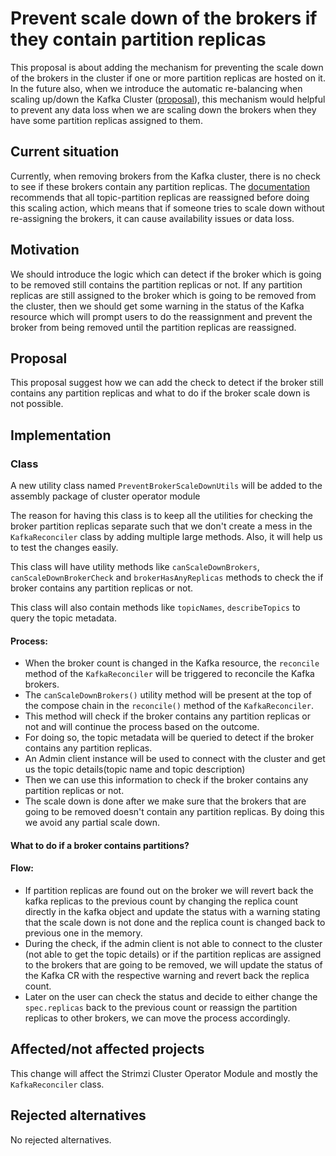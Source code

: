 
# Prevent scale down of the brokers if they contain partition replicas

This proposal is about adding the mechanism for preventing the scale down of the brokers in the cluster if one or more partition replicas are hosted on it.
In the future also, when we introduce the automatic re-balancing when scaling up/down the Kafka Cluster ([proposal](https://github.com/strimzi/proposals/pull/57)), this mechanism would helpful to prevent any data loss when we are scaling down the brokers when they have some partition replicas assigned to them.

## Current situation

Currently, when removing brokers from the Kafka cluster, there is no check to see if these brokers contain any partition replicas.
The [documentation](https://strimzi.io/docs/operators/latest/configuring.html#scaling-clusters-str) recommends that all topic-partition replicas are reassigned before doing this scaling action, which means that if someone tries to scale down without re-assigning the brokers, it can cause availability issues or data loss.

## Motivation

We should introduce the logic which can detect if the broker which is going to be removed still contains the partition replicas or not.
If any partition replicas are still assigned to the broker which is going to be removed from the cluster, then we should get some warning in the status of the Kafka resource which will prompt users to do the reassignment and prevent the broker from being removed until the partition replicas are reassigned.

## Proposal

This proposal suggest how we can add the check to detect if the broker still contains any partition replicas and what to do if the broker scale down is not possible.

## Implementation

### Class

A new utility class named `PreventBrokerScaleDownUtils` will be added to the assembly package of cluster operator module

The reason for having this class is to keep all the utilities for checking the broker partition replicas separate such that we don't create a mess in the `KafkaReconciler` class by adding multiple large methods.
Also, it will help us to test the changes easily.

This class will have utility methods like `canScaleDownBrokers`, `canScaleDownBrokerCheck` and `brokerHasAnyReplicas` methods to check the if broker contains any partition replicas or not.

This class will also contain methods like `topicNames`, `describeTopics` to query the topic metadata.

#### Process:

- When the broker count is changed in the Kafka resource, the `reconcile` method of the `KafkaReconciler` will be triggered to reconcile the Kafka brokers.
- The `canScaleDownBrokers()` utility method will be present at the top of the compose chain in the `reconcile()` method of the `KafkaReconciler`.
- This method will check if the broker contains any partition replicas or not and will continue the process based on the outcome.
- For doing so, the topic metadata will be queried to detect if the broker contains any partition replicas.
- An Admin client instance will be used to connect with the cluster and get us the topic details(topic name and topic description)
- Then we can use this information to check if the broker contains any partition replicas or not.
- The scale down is done after we make sure that the brokers that are going to be removed doesn't contain any partition replicas. By doing this we avoid any partial scale down.

#### What to do if a broker contains partitions?

#### Flow:

- If partition replicas are found out on the broker we will revert back the kafka replicas to the previous count by changing the replica count directly in the kafka object and update the status with a warning stating that the scale down is not done and the replica count is changed back to previous one in the memory.
- During the check, if the admin client is not able to connect to the cluster (not able to get the topic details) or if the partition replicas are assigned to the brokers that are going to be removed, we will update the status of the Kafka CR with the respective warning and revert back the replica count.
- Later on the user can check the status and decide to either change the `spec.replicas` back to the previous count or reassign the partition replicas to other brokers, we can move the process accordingly.
  
## Affected/not affected projects

This change will affect the Strimzi Cluster Operator Module and mostly the `KafkaReconciler` class.

## Rejected alternatives

No rejected alternatives.